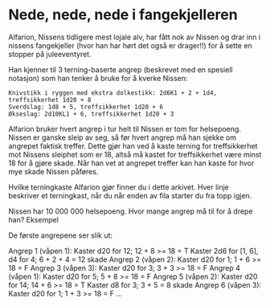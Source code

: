 # Nede, nede, nede i fangekjelleren

Alfarion, Nissens tidligere mest lojale alv, har fått nok av Nissen og drar inn i nissens fangekjeller (hvor han har hørt det også er drager!!) for å sette en stopper på juleeventyret.

Han kjenner til 3 terning-baserte angrep (beskrevet med en spesiell notasjon) som han tenker å bruke for å kverke Nissen:

    Knivstikk i ryggen med ekstra dolkestikk: 2d6K1 + 2 + 1d4, treffsikkerhet 1d20 + 8
    Sverdslag: 1d8 + 5, treffsikkerhet 1d20 + 6
    Økseslag: 2d10KL1 + 6, treffsikkerhet 1d20 + 3

Alfarion bruker hvert angrep i tur helt til Nissen er tom for helsepoeng. Nissen er ganske sleip av seg, så før hvert angrep må han sjekke om angrepet faktisk treffer. Dette gjør han ved å kaste terning for treffsikkerhet mot Nissens sleiphet som er 18, altså må kastet for treffsikkerhet være minst 18 for å gjøre skade. Når han vet at angrepet treffer kan han kaste for hvor mye skade Nissen påføres.

Hvilke terningkaste Alfarion gjør finner du i dette arkivet. Hver linje beskriver et terningkast, når du når enden av fila starter du fra topp igjen.

Nissen har 10 000 000 helsepoeng. Hvor mange angrep må til for å drepe han?
Eksempel

De første angrepene ser slik ut:

Angrep 1 (våpen 1):
  Kaster d20 for 12; 12 + 8 >= 18 = T
  Kaster 2d6 for [1, 6], d4 for 4; 6 + 2 + 4 = 12 skade
Angrep 2 (våpen 2):
  Kaster d20 for 1; 1 + 6 >= 18 = F
Angrep 3 (våpen 3):
  Kaster d20 for 3; 3 + 3 >= 18 = F
Angrep 4 (våpen 1):
  Kaster d20 for 5; 5 + 8 >= 18 = F
Angrep 5 (våpen 2):
  Kaster d20 for 14; 14 + 6 >= 18 = T
  Kaster d8 for 3; 3 + 5 = 8 skade
Angrep 6 (våpen 3):
  Kaster d20 for 1; 1 + 3 >= 18 = F
...
